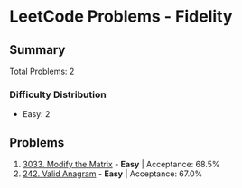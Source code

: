 # LeetCode Problems - Fidelity

## Summary
Total Problems: 2

### Difficulty Distribution

- Easy: 2

## Problems

1. [3033. Modify the Matrix](https://leetcode.com/problems/modify-the-matrix/) - **Easy** | Acceptance: 68.5%
2. [242. Valid Anagram](https://leetcode.com/problems/valid-anagram/) - **Easy** | Acceptance: 67.0%